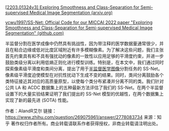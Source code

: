 [[2203.01324v3\] Exploring Smoothness and Class-Separation for Semi-supervised Medical Image Segmentation (arxiv.org)](https://arxiv.org/abs/2203.01324v3)





[ycwu1997/SS-Net: Official Code for our MICCAI 2022 paper "Exploring Smoothness and Class-Separation for Semi-supervised Medical Image Segmentation" (github.com)](https://github.com/ycwu1997/ss-net)





半监督分割在医学成像中仍然具有挑战性，因为带注释的医学数据量通常很少，并且在粘合边缘或低对比度区域附近有许多模糊像素。为了解决这些问题，我们主张首先约束具有和不具有强扰动的像素的一致性以应用足够的平滑度约束，并进一步鼓励类级分离以利用低熵正则化进行模型训练。特别是，在本文中，我们通过同时探索像素级平滑度和类间分离，提出了用于[半监督医学图像](https://www.zhihu.com/search?q=半监督医学图像&search_source=Entity&hybrid_search_source=Entity&hybrid_search_extra={"sourceType"%3A"answer"%2C"sourceId"%3A2778083734})分割任务的 SS-Net。像素级平滑度迫使模型在对抗性扰动下生成不变的结果。同时，类间分离鼓励各个类特征接近其对应的高质量原型，以使每个类分布紧凑并分离不同的类。我们针对公共 LA 和 ACDC 数据集上的五种最新方法评估了我们的 SS-Net。在两个半监督设置下的大量实验结果证明了我们提出的 SS-Net 模型的优越性，在两个数据集上实现了新的最先进 (SOTA) 性能。



作者：AIandR艾尔
链接：https://www.zhihu.com/question/269075961/answer/2778083734
来源：知乎
著作权归作者所有。商业转载请联系作者获得授权，非商业转载请注明出处。